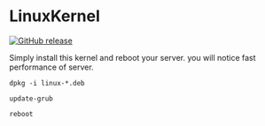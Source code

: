 # LinuxKernel

[![GitHub release](https://img.shields.io/badge/release-1.0-green)](https://GitHub.com/SanjaySRocks/LinuxKerne/releases/)

Simply install this kernel and reboot your server. you will notice fast performance of server.

`dpkg -i linux-*.deb`

`update-grub`

`reboot`
